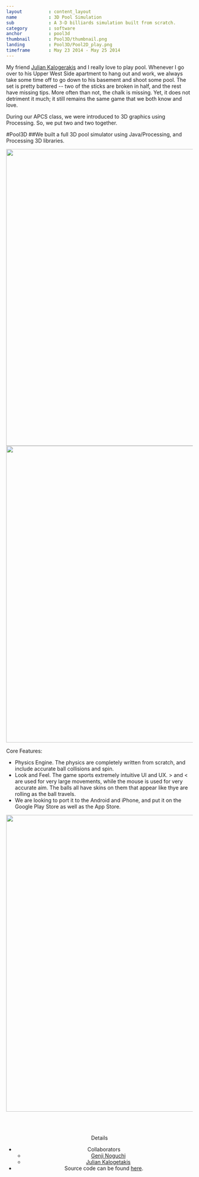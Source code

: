 ```yaml
---
layout          : content_layout
name            : 3D Pool Simulation
sub             : A 3-D billiards simulation built from scratch.
category        : software
anchor          : pool3d
thumbnail       : Pool3D/thumbnail.png
landing			: Pool3D/Pool2D_play.png
timeframe       : May 23 2014 - May 25 2014
---
```




My friend [Julian Kalogerakis]("https://github.com/juliankal") and I really love to play pool. Whenever I go over to his Upper West Side apartment to hang out and work, we always take some time off to go down to his basement and shoot some pool. The set is pretty battered -- two of the sticks are broken in half, and the rest have missing tips. More often than not, the chalk is missing. Yet, it does not detriment it much; it still remains the same game that we both know and love.

During our APCS class, we were introduced to 3D graphics using Processing. So, we put two and two together.


#Pool3D
##We built a full 3D pool simulator using Java/Processing, and Processing 3D libraries.


<center>
<img src="{{ site.url }}/res/img/ventures/Pool3D/Pool2D_top.png" width="800px">
<br>
<img src="{{ site.url }}/res/img/ventures/Pool3D/Pool2D_Break.png" width="800px">
</center>


Core Features:

* Physics Engine. The physics are completely written from scratch, and include accurate ball collisions and spin.
* Look and Feel. The game sports extremely intuitive UI and UX. > and < are used for very large movements, while the mouse is used for very accurate aim. The balls all have skins on them that appear like thye are rolling as the ball travels.
* We are looking to port it to the Android and iPhone, and put it on the Google Play Store as well as the App Store.

<center>
<img src="{{ site.url }}/res/img/ventures/Pool3D/Pool2D_play.png" width="800px">

<br><br>

Details


* Collaborators
	* [Genji Noguchi]("genjinoguchi.com")
	* [Julian Kalogetakis]("https://github.com/juliankal")
* Source code can be found <a href="https://github.com/JulianKal/Per6-Noguchi-Kalogerakis-XPool">here</a>.
